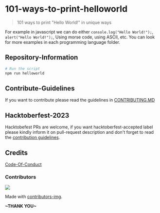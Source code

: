 # 101-ways-to-print-helloworld
> 101 ways to print "Hello World!" in unique ways

For example in javascript we can do either ```console.log("Hello World!");```, ```alert("Hello World!");```, Using morse code, using ASCII, etc. You can look for more examples in each programming language folder.
## Repository-Information
```sh
# Run the script
npm run helloworld
```

## Contribute-Guidelines
If you want to contribute please read the guidelines in [CONTRIBUTING.MD](https://github.com/Dimas-Saputra-Me/101-ways-to-print-helloworld/blob/master/CONTRIBUTING.MD)

## Hacktoberfest-2023
Hacktobefest PRs are welcome, if you want hacktoberfest-accepted label please kindly inform it on pull-request description and don't forget to read the [contribution guidelines](https://github.com/Dimas-Saputra-Me/101-ways-to-print-helloworld/blob/master/CONTRIBUTING.MD).

## Credits
[Code-Of-Conduct](https://github.com/probot/template/blob/master/CODE_OF_CONDUCT.md)

### Contributors 
<a href = "https://github.com/Dimas-Saputra-Me/101-ways-to-print-helloworld/graphs/contributors">
  <img src = "https://contrib.rocks/image?repo=Dimas-Saputra-Me/101-ways-to-print-helloworld"/>
</a>

Made with [contributors-img](https://contrib.rocks).

**\~THANK YOU\~**
